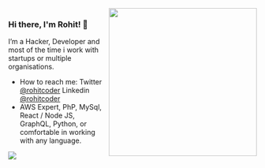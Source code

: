 <img align="right" src="https://i.imgur.com/JwZYdDt.png" width=300px height=300px />

### Hi there, I'm Rohit! 👋

I’m a Hacker, Developer and most of the time i work with startups or multiple organisations.

- How to reach me: Twitter [@rohitcoder](https://twitter.com/rohitcoder) Linkedin [@rohitcoder](https://linkedin.com/in/rohitcoder)
- AWS Expert, PhP, MySql, React / Node JS, GraphQL, Python, or comfortable in working with any language.
<img align="left" src="https://github-readme-stats.vercel.app/api?username=rohitcoder&count_private=true&show_icons=true&theme=vision-friendly-dark&include_all_commits=true" />
